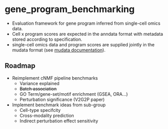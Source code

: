 # gene_program_benchmarking
* Evaluation framework for gene program inferred from single-cell omics data. 
* Cell x program scores are expected in the anndata format with metadata stored according to specification. 
* single-cell omics data and program scores are supplied jointly in the mudata format (see [mudata documentation](https://mudata.readthedocs.io/en/latest/)).
  
## Roadmap
* Reimplement cNMF pipeline benchmarks
    * Variance explained
    * ~~Batch association~~
    * GO Term/gene-set/motif enrichment (GSEA, ORA...)
    * Perturbation significance (V2G2P paper)
* Implement benchmark ideas from sub-group
    * Cell-type specifcity
    * Cross-modality prediction
    * Indirect perturbation effect sensitivity
